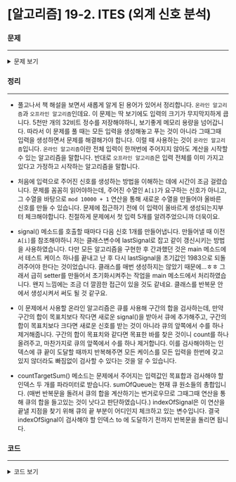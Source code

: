 # [알고리즘] 19-2. ITES (외계 신호 분석)

### 문제
___

<details>
<summary>문제 보기</summary>

[Algospot Link : ITES](https://algospot.com/judge/problem/read/ITES)  

**문제**  

수환이는 외계에서 날아오는 전파를 연구하는 범세계 대규모 프로젝트, `ITES@home`에 참가하고 있습니다. 외계에서 날아오는 전파는 전처리를 거쳐 각 숫자가 `'[1,10000]'` 범위 안에 들어가는 자연수 수열로 주어지는데, 이 전파가 과연 단순한 노이즈인지 아니면 의미 있는 패턴을 가지고 있는 것인지를 파악하고 싶습니다. 수환이는 전파의 부분 수열 중에 합이 K인 것이 유독 많다는 것을 눈치챘습니다. 부분 수열이란 연속된 수열의 일부를 말합니다. 예를 들어 수열 `'{1,4,2,1,4,3,1,6}'` 에서 합이 7 인 부분 수열은 모두 5개 있습니다. `'{1,4,2}'` , `'{4,2,1}'` , `'{2,1,4}'`, `'{4,3}'`, `'{1,6}'` 이 부분 수열들은 서로 겹쳐도 된다는 데 유의합시다.  

K가 외계인에게 의미 있는 숫자일까요? 수환이의 가설을 확인하기 위해, 길이 N인 신호 기록이 주어질 때 합이 K인 부분 수열이 몇 개나 있는지 계산하는 프로그램을 작성하세요.  

**입력 생성**

입력의 크기가 큰 관계로, 이 문제에서는 신호 기록을 입력받는 대신 다음과 같은 식을 통해 프로그램 내에서 직접 생성합니다.  

```markdown
A[0] = 1983
A[i] = (A[i-1] * 214013 + 2531011) % 232
```

이 때 `i(1 <= i <= N)`번째 입력 신호는 `A[i-1] % 10000 + 1`입니다. 문제의 해법은 입력을 생성하는 방식과는 아무 상관이 없습니다. 이 규칙에 따르면 첫 5개의 신호는 각각 1984, 8791, 4770, 7665, 3188입니다.  

**입력**

입력 파일의 첫 줄에는 테스트 케이스의 수 `C (1 <= C <= 20)`가 주어지고, 그 후 C 줄에 각 2개의 정수로 `K(1 <= K <= 5,000,000)` 과 `N(1 <= N <= 50,000,000)` 이 주어집니다.  

**출력**

각 테스트 케이스마다 한 줄에 첫 N 개의 신호 중 합이 K 인 구간의 수를 출력합니다.  

**예제 입력**
```
3
8791 20
5265 5000
3578452 5000000
```

**예제 출력**
```
1
4
1049
```

</details>

### 정리
___
- 풀고나서 책 해설을 보면서 새롭게 알게 된 용어가 있어서 정리합니다. `온라인 알고리즘`과 `오프라인 알고리즘`인데요. 이 문제는 딱 보기에도 입력의 크기가 무지막지하게 큽니다. 5천만 개의 32비트 정수를 저장해야하니, 보기좋게 메모리 용량을 넘어갑니다. 따라서 이 문제를 풀 때는 모든 입력을 생성해놓고 푸는 것이 아니라 그때그때 입력을 생성하면서 문제를 해결해가야 합니다. 이럴 때 사용하는 것이 `온라인 알고리즘`입니다. `온라인 알고리즘`이란 전체 입력이 한꺼번에 주어지지 않아도 계산을 시작할 수 있는 알고리즘을 말합니다. 반대로 `오프라인 알고리즘`은 입력 전체를 이미 가지고 있다고 가정하고 시작하는 알고리즘을 말합니다.  

- 처음에 입력으로 주어진 신호를 생성하는 방법을 이해하는 데에 시간이 조금 걸렸습니다. 문제를 꼼꼼히 읽어야하는데, 주어진 수열인 `A[i]`가 요구하는 신호가 아니고, 그 수열을 바탕으로 `mod 10000 + 1` 연산을 통해 새로운 수열을 만들어야 올바른 신호를 만들 수 있습니다. 문제에 접근하기 전에 이 입력이 올바르게 생성되는지부터 체크해야합니다. 친절하게 문제에서 첫 입력 5개를 알려주었으니까 더욱이요.  

- signal() 메소드를 호출할 때마다 다음 신호 1개를 만들어냅니다. 만들어낼 때 이전 `A[i]`를 참조해야하니 저는 클래스변수에 lastSignal로 잡고 같이 갱신시키는 방법을 사용하였습니다. 다만 모든 알고리즘을 구현한 후 간과했던 것은 main 메소드에서 테스트 케이스 하나를 끝내고 난 후 다시 lastSignal을 초기값인 1983으로 되돌려주어야 한다는 것이었습니다. 클래스를 매번 생성하지는 않았기 때문에...ㅎㅎ 그래서 급히 setter를 만들어서 초기화시켜주는 작업을 main 메소드에서 처리하였습니다. 왠지 느낌에는 조금 더 깔끔한 접근이 있을 것도 같네요. 클래스를 반복문 안에서 생성시켜서 써도 될 것 같구요.  

- 이 문제에서 사용할 온라인 알고리즘은 큐를 사용해 구간의 합을 검사하는데, 만약 구간의 합이 목표치보다 작다면 새로운 signal()을 받아서 큐에 추가해주고, 구간의 합이 목표치보다 크다면 새로운 신호를 받는 것이 아니라 큐의 앞쪽에서 수를 하나 제거해줍니다. 구간의 합이 목표치와 같다면 목표한 바를 찾은 것이니 count를 하나 올려주고, 마찬가지로 큐의 앞쪽에서 수를 하나 제거합니다. 이를 검사해야하는 인덱스에 큐 끝이 도달할 때까지 반복해주면 모든 케이스를 모든 입력을 한번에 갖고 있지 않더라도 빠짐없이 검사할 수 있다는 것을 알 수 있습니다.  

- countTargetSum() 메소드는 문제에서 주어지는 입력값인 목표합과 검사해야 할 인덱스 두 개를 파라미터로 받습니다. sumOfQueue는 현재 큐 원소들의 총합입니다. (매번 반복문을 돌려서 큐의 합을 계산하기는 번거로우므로 그때그때 연산을 통해 큐의 합을 들고있는 것이 낫다고 판단하였습니다.) indexOfSignal은 이 연산을 끝낼 지점을 찾기 위해 큐의 끝 부분이 어디인지 체크하고 있는 변수입니다. 결국 indexOfSignal이 검사해야 할 인덱스 to 에 도달하기 전까지 반복문을 돌리면 됩니다.  

### 코드
___

<details>
<summary>코드 보기</summary>

[Github Link](https://github.com/wbluke/Algorithm_PS/blob/master/src/CH19/ITES.java)

```java
/* ITES.java */

import java.util.LinkedList;
import java.util.Queue;
import java.util.Scanner;

public class ITES {


    private long lastSignal = 1983;

    public void setLastSignal(long lastSignal) {
        this.lastSignal = lastSignal;
    }

    public int signal() {
        int ret = (int)(lastSignal % 10000) + 1;
        lastSignal = (lastSignal * 214013 + 2531011) % (long) Math.pow(2, 32);
        return ret;
    }

    public int countTargetSum(int targetSum, int to) {
        Queue<Integer> queue = new LinkedList<>();
        int sumOfQueue = 0;
        int count = 0;
        int indexOfSignal = 0;

        while(indexOfSignal < to) {
            if (sumOfQueue == targetSum) {
                count++;
                sumOfQueue -= queue.poll();
            } else if (sumOfQueue > targetSum) {
                sumOfQueue -= queue.poll();
            } else {
                int sign = signal();
                queue.offer(sign);
                sumOfQueue += sign;
                indexOfSignal++;
            }
        }

        return count;
    }

    public static void main(String[] args) {
        ITES ites = new ITES();
        Scanner scan = new Scanner(System.in);

        int loop = scan.nextInt();
        while(loop-- > 0) {
            int targetSum = scan.nextInt();
            int to = scan.nextInt();

            System.out.println(ites.countTargetSum(targetSum, to));
            ites.setLastSignal(1983);
        }
    }
}

```
</details>
